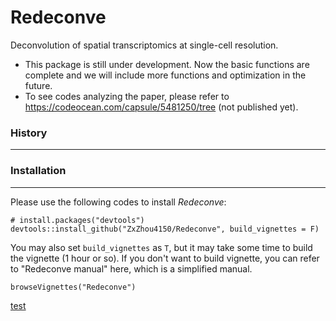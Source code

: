 # Redeconve
Deconvolution of spatial transcriptomics at single-cell resolution.


* This package is still under development. Now the basic functions are complete and we will include more functions and optimization in the future.
* To see codes analyzing the paper, please refer to https://codeocean.com/capsule/5481250/tree (not published yet).


### History
---------------------



### Installation
---------------------
Please use the following codes to install *Redeconve*:
```{r}
# install.packages("devtools")
devtools::install_github("ZxZhou4150/Redeconve", build_vignettes = F)
```
You may also set `build_vignettes` as `T`, but it may take some time to build the vignette (1 hour or so). If you don't want to build vignette, you can refer to "Redeconve manual" here, which is a simplified manual.

```{r}
browseVignettes("Redeconve")
```

[test](https://gfdsggafg.github.io/poems/that_good_night.html)
